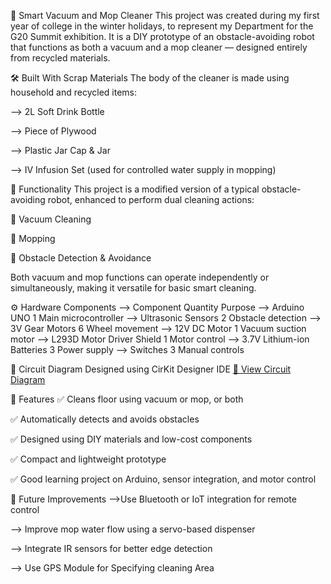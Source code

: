 🧹 Smart Vacuum and Mop Cleaner
This project was created during my first year of college in the winter holidays, to represent my Department for the G20 Summit exhibition. It is a DIY prototype of an obstacle-avoiding robot that functions as both a vacuum and a mop cleaner — designed entirely from recycled materials.

🛠️ Built With Scrap Materials
The body of the cleaner is made using household and recycled items:

--> 2L Soft Drink Bottle

--> Piece of Plywood

--> Plastic Jar Cap & Jar

--> IV Infusion Set (used for controlled water supply in mopping)

🚀 Functionality
This project is a modified version of a typical obstacle-avoiding robot, enhanced to perform dual cleaning actions:

🧼 Vacuum Cleaning

🧽 Mopping

🛑 Obstacle Detection & Avoidance

Both vacuum and mop functions can operate independently or simultaneously, making it versatile for basic smart cleaning.

⚙️ Hardware Components
--> Component	Quantity	Purpose
--> Arduino UNO	1	Main microcontroller
--> Ultrasonic Sensors	2	Obstacle detection
--> 3V Gear Motors	6	Wheel movement
--> 12V DC Motor	1	Vacuum suction motor
--> L293D Motor Driver Shield	1	Motor control
--> 3.7V Lithium-ion Batteries	3	Power supply
--> Switches	3	Manual controls

🔌 Circuit Diagram
Designed using CirKit Designer IDE
[🔗 View Circuit Diagram](https://app.cirkitdesigner.com/project/7f9d13cf-3d5c-413a-87e2-cd2bb8dba7af)

🌟 Features
✅ Cleans floor using vacuum or mop, or both

✅ Automatically detects and avoids obstacles

✅ Designed using DIY materials and low-cost components

✅ Compact and lightweight prototype

✅ Good learning project on Arduino, sensor integration, and motor control

🧠 Future Improvements
-->Use Bluetooth or IoT integration for remote control

--> Improve mop water flow using a servo-based dispenser

--> Integrate IR sensors for better edge detection

--> Use GPS Module for Specifying cleaning Area 

